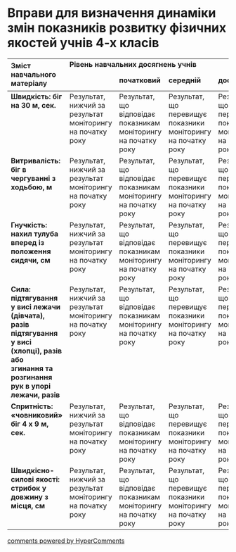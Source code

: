 <div id="hypercomments_widget" class="js-hypercomments-widget invisible"></div>

# Вправи для визначення динаміки змін показників розвитку фізичних якостей учнів 4-х класів

<table>
  <tr>
    <td rowspan="2"><b>Зміст навчального матеріалу</b></td>
    <td colspan="4"><b>Рівень навчальних досягнень учнів</b></td>
  </tr>
  <tr>
    <td></td>
    <td><b>початковий</b></td>
    <td><b>середній</b></td>
    <td><b>достатній</b></td>
    <td><b>безпечний рівень</b></td>
  </tr>
<tbody>
  <tr>
    <td style="vertical-align:top !important;">
    <b>Швидкість: біг на 30 м, сек.</b></td>
    <td style="vertical-align:top !important;">
	Результат, нижчий за результат моніторингу на початку року
	</td>
	<td style="vertical-align:top !important;">
	Результат, що відповідає показникам  моніторингу на початку року
	</td>
	<td style="vertical-align:top !important;">
	Результат, що перевищує показники моніторингу на початку року
	</td>
	<td style="vertical-align:top !important;">
	Результат, що перевищує показники моніторингу на початку року
	</td>
  </tr>
  <tr>
    <td style="vertical-align:top !important;">
    <b>Витривалість: біг в чергуванні з ходьбою, м</b></td>
    <td style="vertical-align:top !important;">
	Результат, нижчий за результат моніторингу на початку року
	</td>
	<td style="vertical-align:top !important;">
	Результат, що відповідає показникам  моніторингу на початку року
	</td>
	<td style="vertical-align:top !important;">
	Результат, що перевищує показники моніторингу на початку року
	</td>
	<td style="vertical-align:top !important;">
	Результат, що перевищує показники моніторингу на початку року
	</td>
  </tr>
  <tr>
    <td style="vertical-align:top !important;">
    <b>Гнучкість: нахил тулуба вперед із положення сидячи, см</b></td>
    <td style="vertical-align:top !important;">
	Результат, нижчий за результат моніторингу на початку року
	</td>
	<td style="vertical-align:top !important;">
	Результат, що відповідає показникам  моніторингу на початку року
	</td>
	<td style="vertical-align:top !important;">
	Результат, що перевищує показники моніторингу на початку року
	</td>
	<td style="vertical-align:top !important;">
	Результат, що перевищує показники моніторингу на початку року
	</td>
  </tr>
  <tr>
    <td style="vertical-align:top !important;">
    <b>Сила:<br> 
	підтягування у висі лежачи (дівчата), разів<br>
	підтягування у висі (хлопці), разів<br>
	або<br>
	згинання та розгинання рук в упорі лежачи, разів</b>
	</td>
    <td style="vertical-align:top !important;">
	Результат, нижчий за результат моніторингу на початку року
	</td>
	<td style="vertical-align:top !important;">
	Результат, що відповідає показникам  моніторингу на початку року
	</td>
	<td style="vertical-align:top !important;">
	Результат, що перевищує показники моніторингу на початку року
	</td>
	<td style="vertical-align:top !important;">
	Результат, що перевищує показники моніторингу на початку року
	</td>
  </tr>
  <tr>
    <td style="vertical-align:top !important;">
    <b>Спритність: «човниковий» біг 4 х 9 м, сек.</b></td>
    <td style="vertical-align:top !important;">
	Результат, нижчий за результат моніторингу на початку року
	</td>
	<td style="vertical-align:top !important;">
	Результат, що відповідає показникам  моніторингу на початку року
	</td>
	<td style="vertical-align:top !important;">
	Результат, що перевищує показники моніторингу на початку року
	</td>
	<td style="vertical-align:top !important;">
	Результат, що перевищує показники моніторингу на початку року
	</td>
  </tr>
  <tr>
    <td style="vertical-align:top !important;">
    <b>Швидкісно-силові якості: стрибок у довжину з місця, см</b></td>
    <td style="vertical-align:top !important;">
	Результат, нижчий за результат моніторингу на початку року
	</td>
	<td style="vertical-align:top !important;">
	Результат, що відповідає показникам  моніторингу на початку року
	</td>
	<td style="vertical-align:top !important;">
	Результат, що перевищує показники моніторингу на початку року
	</td>
	<td style="vertical-align:top !important;">
	Результат, що перевищує показники моніторингу на початку року
	</td>
  </tr>
</tbody>
</table>

<div class="js-hypercomments-container">
<a href="http://hypercomments.com" class="hc-link" title="comments widget">comments powered by HyperComments</a>
</div>